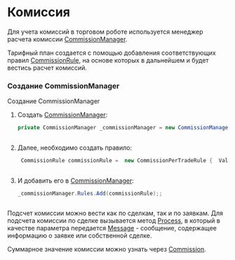 # Комиссия

Для учета комиссий в торговом роботе используется менеджер расчета комиссии [CommissionManager](../api/StockSharp.Algo.Commissions.CommissionManager.html).

Тарифный план создается с помощью добавления соответствующих правил [CommissionRule](../api/StockSharp.Algo.Commissions.CommissionRule.html), на основе которых в дальнейшем и будет вестись расчет комиссий.

### Создание CommissionManager

Создание CommissionManager

1. Создать [CommissionManager](../api/StockSharp.Algo.Commissions.CommissionManager.html):

   ```cs
   private CommissionManager _commissionManager = new CommissionManager();
   						
   ```
2. Далее, необходимо создать правило:

   ```cs
    CommissionRule commissionRule =  new CommissionPerTradeRule {  Value = new Unit(1m) };
   						
   ```
3. И добавить его в [CommissionManager](../api/StockSharp.Algo.Commissions.CommissionManager.html):

   ```cs
   _commissionManager.Rules.Add(commissionRule);;
   						
   ```

Подсчет комиссии можно вести как по сделкам, так и по заявкам. Для подсчета комиссии по сделке вызывается метод [Process](../api/StockSharp.Algo.Commissions.CommissionManager.Process.html), в который в качестве параметра передается [Message](../api/StockSharp.Messages.Message.html) \- сообщение, содержащее информацию о заявке или собственной сделке.

Суммарное значение комиссии можно узнать через [Commission](../api/StockSharp.Algo.Commissions.CommissionManager.Commission.html).
